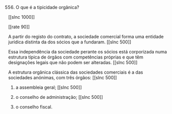 556. O que  é a tipicidade  orgânica?

[[slnc 1000]]

[[rate 90]]

A partir  do  registo  do contrato, a sociedade comercial  forma  uma  entidade  jurídica  distinta da dos  sócios  que  a  fundaram.
[[slnc 500]]

Essa  independência  da  sociedade  perante  os  sócios  está corporizada  numa  estrutura típica de órgãos com competências próprias  e que têm designações legais  que  não  podem  ser  alteradas.
[[slnc 500]]

A  estrutura  orgânica  clássica  das  sociedades comerciais é a das sociedades anónimas,  com três órgãos:
[[slnc 500]]

1) a assembleia geral; [[slnc 500]]

2) o conselho de administração; [[slnc 500]]

3) o conselho fiscal.
